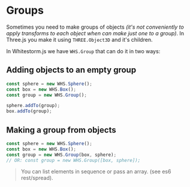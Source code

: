 # Groups

Sometimes you need to make groups of objects _(it's not conveniently to apply transforms to each object when can make just one to a group)_. In Three.js you make it using `THREE.Object3D` and it's children.

In Whitestorm.js we have `WHS.Group` that can do it in two ways:

## Adding objects to an empty group

```js
const sphere = new WHS.Sphere();
const box = new WHS.Box();
const group = new WHS.Group();

sphere.addTo(group);
box.addTo(group);
```

## Making a group from objects

```js
const sphere = new WHS.Sphere();
const box = new WHS.Box();
const group = new WHS.Group(box, sphere);
// OR: const group = new WHS.Group([box, sphere]);
```

> You can list elements in sequence or pass an array. (see es6 rest/spread).
